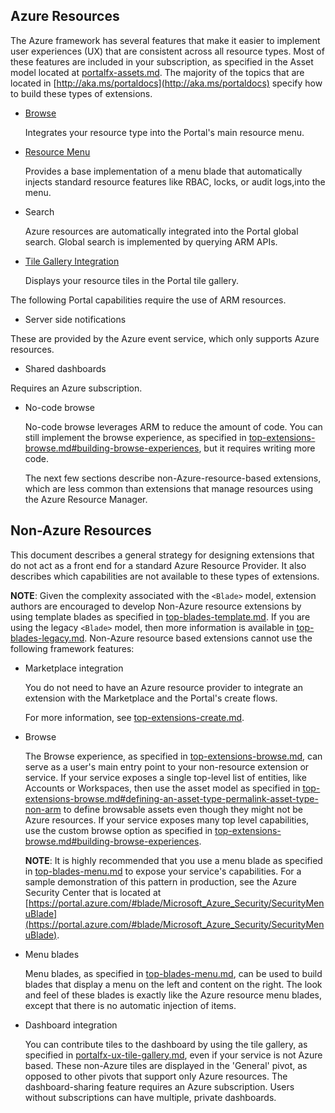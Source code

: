 
## Azure Resources

The Azure framework has several features that make it easier to implement user experiences (UX) that are consistent across all resource types.  Most of these features are included in your subscription, as specified in the Asset model located at [portalfx-assets.md](portalfx-assets.md). The majority of the topics that are located in [http://aka.ms/portaldocs](http://aka.ms/portaldocs) specify how to build these types of extensions.

* [Browse](top-extensions-browse.md) 

    Integrates your resource type into the Portal's main resource menu.

* [Resource Menu](top-blades-resourcemenu.md) 

    Provides a base implementation of a menu blade that automatically injects standard resource features like RBAC, locks, or audit logs,into the menu.

* Search

    Azure resources are automatically integrated into the Portal global search. Global search is implemented by querying ARM APIs.

* [Tile Gallery Integration](portalfx-ux-tile-gallery.md) 

    Displays your resource tiles in the Portal  tile gallery.

The following Portal capabilities require the use of ARM resources.

* Server side notifications

 These are provided by the Azure event service, which only supports Azure resources.

* Shared dashboards

 Requires an Azure subscription.

* No-code browse 

    No-code browse leverages ARM to reduce the amount of code.  You can still implement the browse experience, as specified in [top-extensions-browse.md#building-browse-experiences](top-extensions-browse.md#building-browse-experiences), but it requires writing more code.

  The next few sections describe non-Azure-resource-based extensions, which are less common than extensions that manage resources using the Azure Resource Manager.
  
## Non-Azure Resources

This document describes a general strategy for designing extensions that do not act as a front end for a standard Azure Resource Provider. It also describes which capabilities are not available to these types of extensions.

**NOTE**:   Given the complexity associated with the `<Blade>` model, extension authors are encouraged to develop Non-Azure resource extensions by using template blades as specified in [top-blades-template.md](top-blades-template.md).  If you are using the legacy `<Blade>` model, then more information is available in [top-blades-legacy.md](top-blades-legacy.md).
Non-Azure resource based extensions cannot use the following framework features:

* Marketplace integration

    You do not need to have an Azure resource provider to integrate an extension with the Marketplace and the Portal's create flows.

    For more information, see [top-extensions-create.md](top-extensions-create.md).

* Browse 

    The Browse experience, as specified in [top-extensions-browse.md](top-extensions-browse.md), can serve as a user's main entry point to your non-resource extension or service.     If your service exposes a single top-level list of entities, like Accounts or Workspaces, then use the asset model as specified in [top-extensions-browse.md#defining-an-asset-type-permalink-asset-type-non-arm](top-extensions-browse.md#defining-an-asset-type-permalink-asset-type-non-arm) to define browsable assets even though they might not be Azure resources.   If your service exposes  many top level capabilities, use the custom browse option as specified in [top-extensions-browse.md#building-browse-experiences](top-extensions-browse.md#building-browse-experiences).

    **NOTE**:  It is  highly recommended that you use a menu blade as specified in [top-blades-menu.md](top-blades-menu.md) to expose your service's capabilities. For a sample demonstration of this pattern in production, see the Azure Security Center that is located at [https://portal.azure.com/#blade/Microsoft_Azure_Security/SecurityMenuBlade](https://portal.azure.com/#blade/Microsoft_Azure_Security/SecurityMenuBlade).
    
    <!-- Determine whether the menu blade is highly recommended for both scenarios. -->
    
* Menu blades

    Menu blades, as specified in [top-blades-menu.md](top-blades-menu.md), can be used to build blades that display a menu on the left and content on the right.  The look and feel of these blades is exactly like the Azure resource menu blades, except that there is no automatic injection of items. 

* Dashboard integration

    You can contribute tiles to the dashboard by using the tile gallery, as specified in [portalfx-ux-tile-gallery.md](portalfx-ux-tile-gallery.md), even if your service is not Azure based. These non-Azure tiles are displayed in the 'General' pivot, as opposed to other pivots that support only Azure resources. The dashboard-sharing feature requires an Azure subscription.  Users without subscriptions can have multiple, private dashboards.
